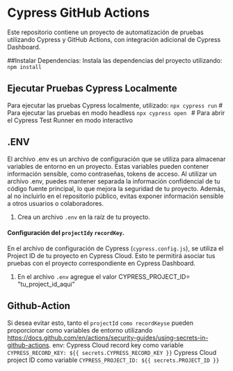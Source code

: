 ﻿# Cypress GitHub Actions
Este repositorio contiene un proyecto de automatización de pruebas utilizando Cypress y GitHub Actions, con integración adicional de Cypress Dashboard.

##Instalar Dependencias:
Instala las dependencias del proyecto utilizando:
`npm install`

## Ejecutar Pruebas Cypress Localmente
Para ejecutar las pruebas Cypress localmente, utilizado:
`npx cypress run`     # Para ejecutar las pruebas en modo headless
`npx cypress open `   # Para abrir el Cypress Test Runner en modo interactivo


## .ENV
El archivo .env es un archivo de configuración que se utiliza para almacenar variables de entorno en un proyecto. Estas variables pueden contener información sensible, como contraseñas, tokens de acceso.
Al utilizar un archivo .env, puedes mantener separada la información confidencial de tu código fuente principal, lo que mejora la seguridad de tu proyecto. Además, al no incluirlo en el repositorio público, evitas exponer información sensible a otros usuarios o colaboradores.

1. Crea un archivo `.env` en la raíz de tu proyecto.

#### Configuración del `projectIdy` `recordKey`.
En el archivo de configuración de Cypress (`cypress.config.js`), se utiliza el Project ID de tu proyecto en Cypress Cloud. Esto te permitirá asociar tus pruebas con el proyecto correspondiente en Cypress Dashboard.

1. En el archivo `.env` agregue el valor CYPRESS_PROJECT_ID= "tu_project_id_aqui"

## Github-Action
Si desea evitar esto, tanto el `projectId` `como recordKeyse` pueden proporcionar como variables de entorno utilizando https://docs.github.com/en/actions/security-guides/using-secrets-in-github-actions.
 env:
  Cypress Cloud record key como variable `CYPRESS_RECORD_KEY: ${{ secrets.CYPRESS_RECORD_KEY }}`
 Cypress Cloud project ID como variable `CYPRESS_PROJECT_ID: ${{ secrets.PROJECT_ID }}`
